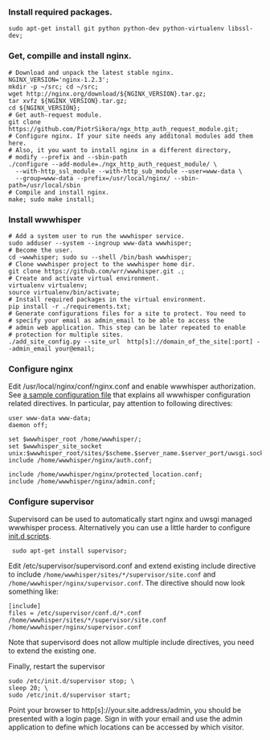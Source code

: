 ### Install required packages.

    sudo apt-get install git python python-dev python-virtualenv libssl-dev;

### Get, compille and install nginx.
    # Download and unpack the latest stable nginx.
    NGINX_VERSION='nginx-1.2.3';
    mkdir -p ~/src; cd ~/src;
    wget http://nginx.org/download/${NGINX_VERSION}.tar.gz;
    tar xvfz ${NGINX_VERSION}.tar.gz;
    cd ${NGINX_VERSION};
    # Get auth-request module.
    git clone https://github.com/PiotrSikora/ngx_http_auth_request_module.git;
    # Configure nginx. If your site needs any additonal modules add them here.
    # Also, it you want to install nginx in a different directory,
    # modify --prefix and --sbin-path
    ./configure --add-module=./ngx_http_auth_request_module/ \
      --with-http_ssl_module --with-http_sub_module --user=www-data \
      --group=www-data --prefix=/usr/local/nginx/ --sbin-path=/usr/local/sbin
    # Compile and install nginx.
    make; sudo make install;

### Install wwwhisper
    # Add a system user to run the wwwhisper service.
    sudo adduser --system --ingroup www-data wwwhisper;
    # Become the user.
    cd ~wwwhisper; sudo su --shell /bin/bash wwwhisper;
    # Clone wwwhisper project to the wwwhisper home dir.
    git clone https://github.com/wrr/wwwhisper.git .;
    # Create and activate virtual environment.
    virtualenv virtualenv;
    source virtualenv/bin/activate;
    # Install required packages in the virtual environment.
    pip install -r ./requirements.txt;
    # Generate configurations files for a site to protect. You need to
    # specify your email as admin_email to be able to access the
    # admin web application. This step can be later repeated to enable
    # protection for multiple sites.
    ./add_site_config.py --site_url  http[s]://domain_of_the_site[:port] --admin_email your@email;

### Configure nginx
Edit /usr/local/nginx/conf/nginx.conf and enable wwwhisper
authorization.  See [a sample configuration
file](https://github.com/wrr/wwwhisper/blob/master/nginx/sample_nginx.conf)
that explains all wwwhisper configuration related directives. In
particular, pay attention to following directives:

    user www-data www-data;
    daemon off;

    set $wwwhisper_root /home/wwwhisper/;
    set $wwwhisper_site_socket unix:$wwwhisper_root/sites/$scheme.$server_name.$server_port/uwsgi.sock;
    include /home/wwwhisper/nginx/auth.conf;

    include /home/wwwhisper/nginx/protected_location.conf;
    include /home/wwwhisper/nginx/admin.conf;

### Configure supervisor

Supervisord can be used to automatically start nginx and uwsgi managed
wwwhisper process. Alternatively you can use a little harder to
configure [init.d scripts](http://wiki.nginx.org/Nginx-init-ubuntu).

     sudo apt-get install supervisor;

 Edit /etc/supervisor/supervisord.conf and extend existing include directive to include `/home/wwwhisper/sites/*/supervisor/site.conf` and `/home/wwwhisper/nginx/supervisor.conf`. The directive should now look something like:

    [include]
    files = /etc/supervisor/conf.d/*.conf /home/wwwhisper/sites/*/supervisor/site.conf /home/wwwhisper/nginx/supervisor.conf

Note that supervisord does not allow multiple include directives, you need to extend the existing one.

Finally, restart the supervisor

    sudo /etc/init.d/supervisor stop; \
    sleep 20; \
    sudo /etc/init.d/supervisor start;

Point your browser to http[s]://your.site.address/admin, you should be
presented with a login page. Sign in with your email and use the admin
application to define which locations can be accessed by which
visitor.
